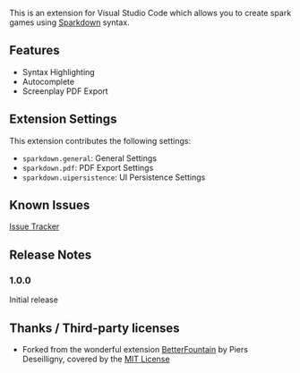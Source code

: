 This is an extension for Visual Studio Code which allows you to create spark games using [Sparkdown](https://github.com/ImpowerGames/impower/tree/main/sparkdown) syntax.

## Features

- Syntax Highlighting
- Autocomplete
- Screenplay PDF Export

## Extension Settings

This extension contributes the following settings:

- `sparkdown.general`: General Settings
- `sparkdown.pdf`: PDF Export Settings
- `sparkdown.uipersistence`: UI Persistence Settings

## Known Issues

[Issue Tracker](https://github.com/ImpowerGames/impower/issues)

## Release Notes

### 1.0.0

Initial release

## Thanks / Third-party licenses

- Forked from the wonderful extension [BetterFountain](https://github.com/piersdeseilligny/betterfountain) by Piers Deseilligny, covered by the [MIT License](https://github.com/piersdeseilligny/betterfountain/blob/master/LICENSE.md)
